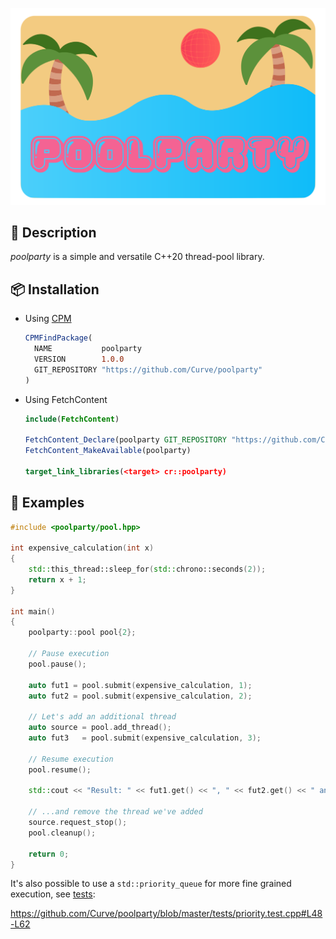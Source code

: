 <p align="center">
  <img src="assets/logo.svg" width="600">
</p>

## 📃 Description

_poolparty_ is a simple and versatile C++20 thread-pool library.

## 📦 Installation

* Using [CPM](https://github.com/cpm-cmake/CPM.cmake)
  ```cmake
  CPMFindPackage(
    NAME           poolparty
    VERSION        1.0.0
    GIT_REPOSITORY "https://github.com/Curve/poolparty"
  )
  ```

* Using FetchContent
  ```cmake
  include(FetchContent)

  FetchContent_Declare(poolparty GIT_REPOSITORY "https://github.com/Curve/poolparty" GIT_TAG v1.0.0)
  FetchContent_MakeAvailable(poolparty)

  target_link_libraries(<target> cr::poolparty)
  ```

## 📖 Examples

```cpp
#include <poolparty/pool.hpp>

int expensive_calculation(int x)
{
    std::this_thread::sleep_for(std::chrono::seconds(2));
    return x + 1;
}

int main()
{
    poolparty::pool pool{2};

    // Pause execution
    pool.pause();

    auto fut1 = pool.submit(expensive_calculation, 1);
    auto fut2 = pool.submit(expensive_calculation, 2);

    // Let's add an additional thread
    auto source = pool.add_thread();
    auto fut3   = pool.submit(expensive_calculation, 3);

    // Resume execution
    pool.resume();

    std::cout << "Result: " << fut1.get() << ", " << fut2.get() << " and " << fut3.get() << std::endl;

    // ...and remove the thread we've added
    source.request_stop();
    pool.cleanup();

    return 0;
}
```

It's also possible to use a `std::priority_queue` for more fine grained execution, see [tests](tests/priority.test.cpp):

https://github.com/Curve/poolparty/blob/master/tests/priority.test.cpp#L48-L62

